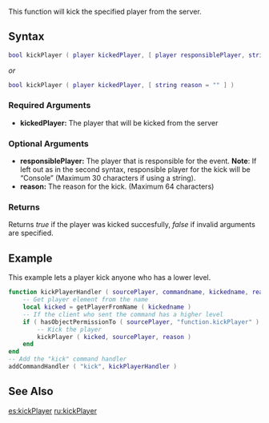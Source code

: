 This function will kick the specified player from the server.

Syntax
------

``` lua
bool kickPlayer ( player kickedPlayer, [ player responsiblePlayer, string reason = "" ] )         
```

*or*

``` lua
bool kickPlayer ( player kickedPlayer, [ string reason = "" ] )
```

### Required Arguments

-   **kickedPlayer:** The player that will be kicked from the server

### Optional Arguments

-   **responsiblePlayer:** The player that is responsible for the event. **Note**: If left out as in the second syntax, responsible player for the kick will be “Console” (Maximum 30 characters if using a string).
-   **reason:** The reason for the kick. (Maximum 64 characters)

### Returns

Returns *true* if the player was kicked succesfully, *false* if invalid arguments are specified.

Example
-------

This example lets a player kick anyone who has a lower level.

``` lua
function kickPlayerHandler ( sourcePlayer, commandname, kickedname, reason )
    -- Get player element from the name
    local kicked = getPlayerFromName ( kickedname )
    -- If the client who sent the command has a higher level
    if ( hasObjectPermissionTo ( sourcePlayer, "function.kickPlayer" ) ) then
        -- Kick the player
        kickPlayer ( kicked, sourcePlayer, reason )
    end
end
-- Add the "kick" command handler
addCommandHandler ( "kick", kickPlayerHandler )
```

See Also
--------

[es:kickPlayer](/docs/es-kickplayer.md "wikilink") [ru:kickPlayer](/docs/ru-kickplayer.md "wikilink")
